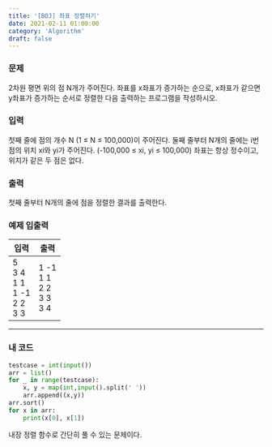 ```yaml
---
title: '[BOJ] 좌표 정렬하기'
date: 2021-02-11 01:00:00
category: 'Algorithm'
draft: false
---
```


### 문제

2차원 평면 위의 점 N개가 주어진다. 좌표를 x좌표가 증가하는 순으로, x좌표가 같으면 y좌표가 증가하는 순서로 정렬한 다음 출력하는 프로그램을 작성하시오.

### 입력

첫째 줄에 점의 개수 N (1 ≤ N ≤ 100,000)이 주어진다. 둘째 줄부터 N개의 줄에는 i번점의 위치 xi와 yi가 주어진다. (-100,000 ≤ xi, yi ≤ 100,000) 좌표는 항상 정수이고, 위치가 같은 두 점은 없다.

### 출력

첫째 줄부터 N개의 줄에 점을 정렬한 결과를 출력한다.

### 예제 입출력

| 입력                                        | 출력                                 |
| ------------------------------------------- | ------------------------------------ |
| 5 <br/>3 4<br/>1 1<br/>1 -1<br/>2 2<br/>3 3 | 1 -1<br/>1 1<br/>2 2<br/>3 3<br/>3 4 |

---

### 내 코드

```python
testcase = int(input())
arr = list()
for _ in range(testcase):
    x, y = map(int,input().split(' '))
    arr.append((x,y))
arr.sort()
for x in arr:
    print(x[0], x[1])
```

내장 정렬 함수로 간단히 풀 수 있는 문제이다.
